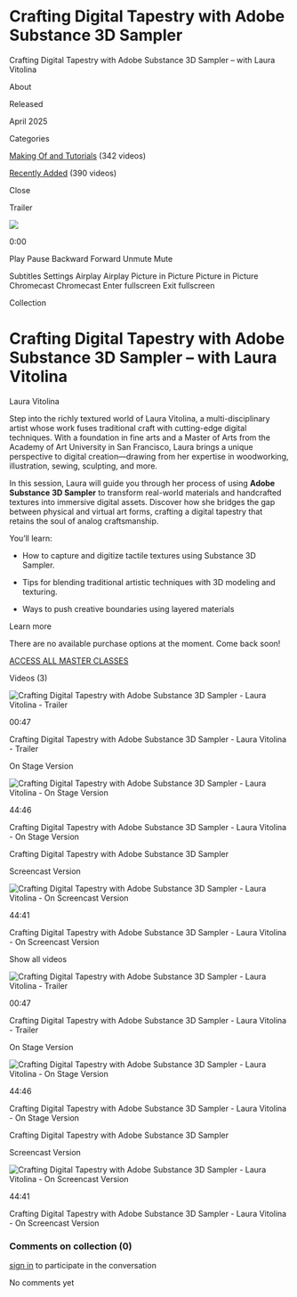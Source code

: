 # Crafting Digital Tapestry with Adobe Substance 3D Sampler

Crafting Digital Tapestry with Adobe Substance 3D Sampler – with Laura Vitolina

About

Released

April 2025

Categories

[Making Of and Tutorials](/categories/Making%20Of%20and%20Tutorials) (342 videos)

[Recently Added](/categories/recently-added-in-iamag-master-classes) (390 videos)

Close

Trailer 

![](https://image.mux.com/yNgeZhE9f5jzadHT2mTH00nbdDFNxWL25/storyboard.jpg?token=eyJhbGciOiJSUzI1NiIsImtpZCI6InNQOHM5cWh6ZkJrZ1lJR0I0NGF1ekZUeTRvOTNPOGsybHVCTmpIT1JHMDFBTnRkQjNmMDJkZTJRIiwidHlwIjoiSldUIn0.eyJhdWQiOiJzIiwiZXhwIjoxNzYwNDM4MzQ0LCJzdWIiOiJ5TmdlWmhFOWY1anphZEhUMm1USDAwbmJkREZOeFdMMjUifQ.N7bdbP8MtE69TGFOR2kkj3HRpVGpFgX3Xi-DeVMyQ2gUK61T1Z09f3m-kjPa1J7R_JX-DuBMzmC_a4lH0X-JDFX5WOyYGodVh9x7tv7Els4qtcpohdrw1pvyiB8r4I9Zt4VWqpxy5rW4PdlyTaITReKAMKZyLE2Rv_9djviaT1w-rjHYBwH7HAvGuVjnnXlnXu-_o9F8IDmiFbh_bRwWEZTUbDZeu0KjTIn5ilDvoDqzgPMN7zf-07G9jMj4E9kIhLagGb6uRMpeLRzHj65wspIJ5cjyr5ZeF49JSKN8n2jnNRplIyZVnzCJIj_zsSNJhgklgS6FjoffkFL-RHsmsg)

0:00

Play Pause Backward Forward Unmute Mute

Subtitles Settings Airplay Airplay Picture in Picture Picture in Picture Chromecast Chromecast Enter fullscreen Exit fullscreen

Collection

# Crafting Digital Tapestry with Adobe Substance 3D Sampler – with Laura Vitolina

Laura Vitolina

Step into the richly textured world of Laura Vitolina, a multi-disciplinary artist whose work fuses traditional craft with cutting-edge digital techniques. With a foundation in fine arts and a Master of Arts from the Academy of Art University in San Francisco, Laura brings a unique perspective to digital creation—drawing from her expertise in woodworking, illustration, sewing, sculpting, and more.

In this session, Laura will guide you through her process of using **Adobe Substance 3D Sampler** to transform real-world materials and handcrafted textures into immersive digital assets. Discover how she bridges the gap between physical and virtual art forms, crafting a digital tapestry that retains the soul of analog craftsmanship.

You’ll learn:

-   How to capture and digitize tactile textures using Substance 3D Sampler.
    
-   Tips for blending traditional artistic techniques with 3D modeling and texturing.
    
-   Ways to push creative boundaries using layered materials
    

Learn more

There are no available purchase options at the moment. Come back soon!

[ACCESS ALL MASTER CLASSES](/pages/subscription-price/)

Videos (3)

![Crafting Digital Tapestry with Adobe Substance 3D Sampler - Laura Vitolina - Trailer](https://alpha.uscreencdn.com/images/programs/3565679/horizontal/523a05ef-509a-4d38-8575-309258792084.jpg)

00:47

Crafting Digital Tapestry with Adobe Substance 3D Sampler - Laura Vitolina - Trailer

On Stage Version

![Crafting Digital Tapestry with Adobe Substance 3D Sampler - Laura Vitolina - On Stage Version](https://alpha.uscreencdn.com/images/programs/3565611/horizontal/83310840-20a2-4650-a0bf-0c92ab4f3a1c.jpg)

44:46

Crafting Digital Tapestry with Adobe Substance 3D Sampler - Laura Vitolina - On Stage Version

Crafting Digital Tapestry with Adobe Substance 3D Sampler

Screencast Version

![Crafting Digital Tapestry with Adobe Substance 3D Sampler - Laura Vitolina - On Screencast Version](https://alpha.uscreencdn.com/images/programs/3565607/horizontal/4c2065cc-53ee-4ecd-ae15-8987514434b4.jpg)

44:41

Crafting Digital Tapestry with Adobe Substance 3D Sampler - Laura Vitolina - On Screencast Version

Show all videos

![Crafting Digital Tapestry with Adobe Substance 3D Sampler - Laura Vitolina - Trailer](https://alpha.uscreencdn.com/images/programs/3565679/horizontal/523a05ef-509a-4d38-8575-309258792084.jpg)

00:47

Crafting Digital Tapestry with Adobe Substance 3D Sampler - Laura Vitolina - Trailer

On Stage Version

![Crafting Digital Tapestry with Adobe Substance 3D Sampler - Laura Vitolina - On Stage Version](https://alpha.uscreencdn.com/images/programs/3565611/horizontal/83310840-20a2-4650-a0bf-0c92ab4f3a1c.jpg)

44:46

Crafting Digital Tapestry with Adobe Substance 3D Sampler - Laura Vitolina - On Stage Version

Crafting Digital Tapestry with Adobe Substance 3D Sampler

Screencast Version

![Crafting Digital Tapestry with Adobe Substance 3D Sampler - Laura Vitolina - On Screencast Version](https://alpha.uscreencdn.com/images/programs/3565607/horizontal/4c2065cc-53ee-4ecd-ae15-8987514434b4.jpg)

44:41

Crafting Digital Tapestry with Adobe Substance 3D Sampler - Laura Vitolina - On Screencast Version

### Comments on collection (0)

[sign in](/sign_in) to participate in the conversation

No comments yet